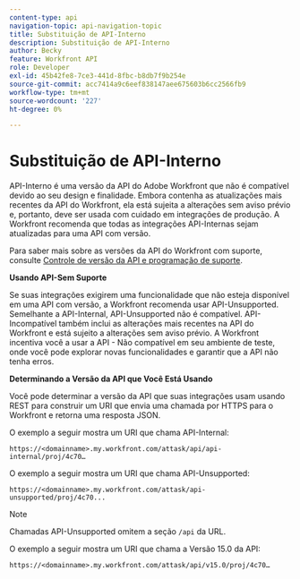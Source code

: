 ```yaml
---
content-type: api
navigation-topic: api-navigation-topic
title: Substituição de API-Interno
description: Substituição de API-Interno
author: Becky
feature: Workfront API
role: Developer
exl-id: 45b42fe8-7ce3-441d-8fbc-b8db7f9b254e
source-git-commit: acc7414a9c6eef838147aee675603b6cc2566fb9
workflow-type: tm+mt
source-wordcount: '227'
ht-degree: 0%

---
```


# Substituição de API-Interno

API-Interno é uma versão da API do Adobe Workfront que não é compatível devido ao seu design e finalidade. Embora contenha as atualizações mais recentes da API do Workfront, ela está sujeita a alterações sem aviso prévio e, portanto, deve ser usada com cuidado em integrações de produção. A Workfront recomenda que todas as integrações API-Internas sejam atualizadas para uma API com versão.

Para saber mais sobre as versões da API do Workfront com suporte, consulte [Controle de versão da API e programação de suporte](../../wf-api/api/api-version-support-schedule.md).

**Usando API-Sem Suporte**

Se suas integrações exigirem uma funcionalidade que não esteja disponível em uma API com versão, a Workfront recomenda usar API-Unsupported. Semelhante a API-Internal, API-Unsupported não é compatível. API-Incompatível também inclui as alterações mais recentes na API do Workfront e está sujeito a alterações sem aviso prévio. A Workfront incentiva você a usar a API - Não compatível em seu ambiente de teste, onde você pode explorar novas funcionalidades e garantir que a API não tenha erros.

**Determinando a Versão da API que Você Está Usando**

Você pode determinar a versão da API que suas integrações usam usando REST para construir um URI que envia uma chamada por HTTPS para o Workfront e retorna uma resposta JSON.

O exemplo a seguir mostra um URI que chama API-Internal:

```
https://<domainname>.my.workfront.com/attask/api/api-internal/proj/4c70…
```

O exemplo a seguir mostra um URI que chama API-Unsupported:

```
https://<domainname>.my.workfront.com/attask/api-unsupported/proj/4c70...
```

>[!NOTE]
>
>Chamadas API-Unsupported omitem a seção `/api` da URL.

O exemplo a seguir mostra um URI que chama a Versão 15.0 da API:

```
https://<domainname>.my.workfront.com/attask/api/v15.0/proj/4c70…
```
